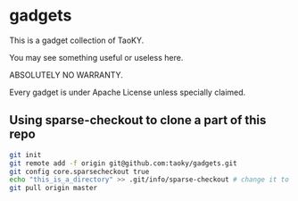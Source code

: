 # gadgets

This is a gadget collection of TaoKY.

You may see something useful or useless here.

ABSOLUTELY NO WARRANTY.

Every gadget is under Apache License unless specially claimed.

## Using sparse-checkout to clone a part of this repo

```sh
git init
git remote add -f origin git@github.com:taoky/gadgets.git
git config core.sparsecheckout true
echo "this_is_a_directory" >> .git/info/sparse-checkout # change it to the directory you want to clone
git pull origin master
```
